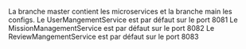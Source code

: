 La branche master contient les microservices et la branche main les configs.
Le UserMangementService est par défaut sur le port 8081
Le MissionManagementService est par défaut sur le port 8082
Le ReviewMangementService est par défaut sur le port 8083

